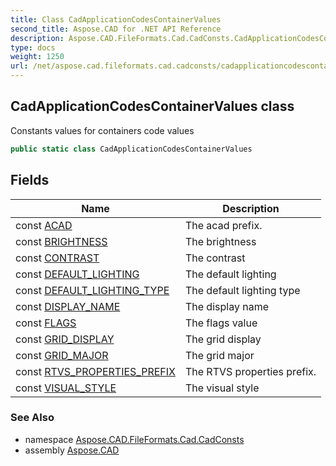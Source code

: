 ```yaml
---
title: Class CadApplicationCodesContainerValues
second_title: Aspose.CAD for .NET API Reference
description: Aspose.CAD.FileFormats.Cad.CadConsts.CadApplicationCodesContainerValues class. Constants values for containers code values
type: docs
weight: 1250
url: /net/aspose.cad.fileformats.cad.cadconsts/cadapplicationcodescontainervalues/
---
```

## CadApplicationCodesContainerValues class

Constants values for containers code values

```csharp
public static class CadApplicationCodesContainerValues
```

## Fields

| Name | Description |
| --- | --- |
| const [ACAD](../../aspose.cad.fileformats.cad.cadconsts/cadapplicationcodescontainervalues/acad/) | The acad prefix. |
| const [BRIGHTNESS](../../aspose.cad.fileformats.cad.cadconsts/cadapplicationcodescontainervalues/brightness/) | The brightness |
| const [CONTRAST](../../aspose.cad.fileformats.cad.cadconsts/cadapplicationcodescontainervalues/contrast/) | The contrast |
| const [DEFAULT_LIGHTING](../../aspose.cad.fileformats.cad.cadconsts/cadapplicationcodescontainervalues/default_lighting/) | The default lighting |
| const [DEFAULT_LIGHTING_TYPE](../../aspose.cad.fileformats.cad.cadconsts/cadapplicationcodescontainervalues/default_lighting_type/) | The default lighting type |
| const [DISPLAY_NAME](../../aspose.cad.fileformats.cad.cadconsts/cadapplicationcodescontainervalues/display_name/) | The display name |
| const [FLAGS](../../aspose.cad.fileformats.cad.cadconsts/cadapplicationcodescontainervalues/flags/) | The flags value |
| const [GRID_DISPLAY](../../aspose.cad.fileformats.cad.cadconsts/cadapplicationcodescontainervalues/grid_display/) | The grid display |
| const [GRID_MAJOR](../../aspose.cad.fileformats.cad.cadconsts/cadapplicationcodescontainervalues/grid_major/) | The grid major |
| const [RTVS_PROPERTIES_PREFIX](../../aspose.cad.fileformats.cad.cadconsts/cadapplicationcodescontainervalues/rtvs_properties_prefix/) | The RTVS properties prefix. |
| const [VISUAL_STYLE](../../aspose.cad.fileformats.cad.cadconsts/cadapplicationcodescontainervalues/visual_style/) | The visual style |

### See Also

* namespace [Aspose.CAD.FileFormats.Cad.CadConsts](../../aspose.cad.fileformats.cad.cadconsts/)
* assembly [Aspose.CAD](../../)


